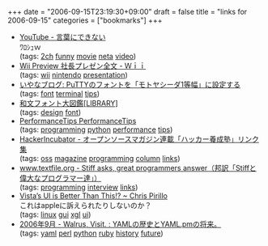 +++
date = "2006-09-15T23:19:30+09:00"
draft = false
title = "links for 2006-09-15"
categories = ["bookmarks"]
+++

<ul class="delicious">
	<li>
		<div class="delicious-link"><a href="http://www.youtube.com/watch?v=LIhbap3FlGc">YouTube - 言葉にできない</a></div>
		<div class="delicious-extended">ﾜﾛｼｭｗ</div>
		<div class="delicious-tags">(tags: <a href="http://del.icio.us/nobu666/2ch">2ch</a> <a href="http://del.icio.us/nobu666/funny">funny</a> <a href="http://del.icio.us/nobu666/movie">movie</a> <a href="http://del.icio.us/nobu666/neta">neta</a> <a href="http://del.icio.us/nobu666/video">video</a>)</div>
	</li>
	<li>
		<div class="delicious-link"><a href="http://www.nintendo.co.jp/wii/topics/wii_preview/presentation/">Wii Preview 社長プレゼン全文 - Ｗｉｉ</a></div>
		<div class="delicious-tags">(tags: <a href="http://del.icio.us/nobu666/wii">wii</a> <a href="http://del.icio.us/nobu666/nintendo">nintendo</a> <a href="http://del.icio.us/nobu666/presentation">presentation</a>)</div>
	</li>
	<li>
		<div class="delicious-link"><a href="http://0xcc.net/blog/archives/000131.html">いやなブログ: PuTTYのフォントを「モトヤシーダ1等幅」に設定する</a></div>
		<div class="delicious-tags">(tags: <a href="http://del.icio.us/nobu666/font">font</a> <a href="http://del.icio.us/nobu666/terminal">terminal</a> <a href="http://del.icio.us/nobu666/tips">tips</a>)</div>
	</li>
	<li>
		<div class="delicious-link"><a href="http://ohkadesign.cool.ne.jp/wabunfont/library.html">和文フォント大図鑑[LIBRARY]</a></div>
		<div class="delicious-tags">(tags: <a href="http://del.icio.us/nobu666/design">design</a> <a href="http://del.icio.us/nobu666/font">font</a>)</div>
	</li>
	<li>
		<div class="delicious-link"><a href="http://newworld.ddo.jp/wiki/PerformanceTips">PerformanceTips PerformanceTips</a></div>
		<div class="delicious-tags">(tags: <a href="http://del.icio.us/nobu666/programming">programming</a> <a href="http://del.icio.us/nobu666/python">python</a> <a href="http://del.icio.us/nobu666/performance">performance</a> <a href="http://del.icio.us/nobu666/tips">tips</a>)</div>
	</li>
	<li>
		<div class="delicious-link"><a href="http://www.hyuki.com/yukiwiki/wiki.cgi?HackerIncubator">HackerIncubator - オープンソースマガジン連載「ハッカー養成塾」リンク集</a></div>
		<div class="delicious-tags">(tags: <a href="http://del.icio.us/nobu666/oss">oss</a> <a href="http://del.icio.us/nobu666/magazine">magazine</a> <a href="http://del.icio.us/nobu666/programming">programming</a> <a href="http://del.icio.us/nobu666/column">column</a> <a href="http://del.icio.us/nobu666/links">links</a>)</div>
	</li>
	<li>
		<div class="delicious-link"><a href="http://d.hatena.ne.jp/textfile/20060914/sagpa">www.textfile.org - Stiff asks, great programmers answer（邦訳「Stiffと偉大なプログラマー達」）</a></div>
		<div class="delicious-tags">(tags: <a href="http://del.icio.us/nobu666/programming">programming</a> <a href="http://del.icio.us/nobu666/interview">interview</a> <a href="http://del.icio.us/nobu666/links">links</a>)</div>
	</li>
	<li>
		<div class="delicious-link"><a href="http://chris.pirillo.com/2006/09/06/vistas-ui-is-better-than-this/">Vista’s UI is Better Than This!? ~ Chris Pirillo</a></div>
		<div class="delicious-extended">これはappleに訴えられたりしないのか？</div>
		<div class="delicious-tags">(tags: <a href="http://del.icio.us/nobu666/linux">linux</a> <a href="http://del.icio.us/nobu666/gui">gui</a> <a href="http://del.icio.us/nobu666/xgl">xgl</a> <a href="http://del.icio.us/nobu666/ui">ui</a>)</div>
	</li>
	<li>
		<div class="delicious-link"><a href="http://digit.que.ne.jp/visit/index.cgi?2006%C7%AF9%B7%EE#pYAML">2006年9月 - Walrus, Visit. :  YAMLの歴史とYAML.pmの将来。</a></div>
		<div class="delicious-tags">(tags: <a href="http://del.icio.us/nobu666/yaml">yaml</a> <a href="http://del.icio.us/nobu666/perl">perl</a> <a href="http://del.icio.us/nobu666/python">python</a> <a href="http://del.icio.us/nobu666/ruby">ruby</a> <a href="http://del.icio.us/nobu666/history">history</a> <a href="http://del.icio.us/nobu666/future">future</a>)</div>
	</li>
</ul>

